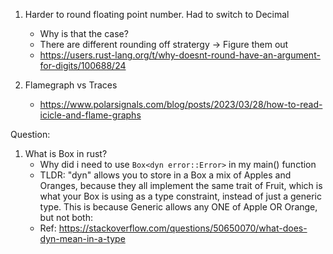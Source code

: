 1. Harder to round floating point number. Had to switch to Decimal
    * Why is that the case?
    * There are different rounding off stratergy -> Figure them out
    * https://users.rust-lang.org/t/why-doesnt-round-have-an-argument-for-digits/100688/24

2. Flamegraph vs Traces
    * https://www.polarsignals.com/blog/posts/2023/03/28/how-to-read-icicle-and-flame-graphs

Question:
1. What is Box in rust?
    * Why did i need to use `Box<dyn error::Error>` in my main() function
    * TLDR: "dyn" allows you to store in a Box a mix of Apples and Oranges,
      because they all implement the same trait of Fruit, which is what your Box
      is using as a type constraint, instead of just a generic type. This is
      because Generic allows any ONE of Apple OR Orange, but not both:
    * Ref: https://stackoverflow.com/questions/50650070/what-does-dyn-mean-in-a-type